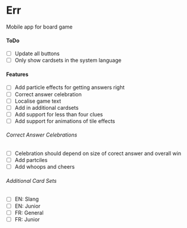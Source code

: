 # Err
Mobile app for board game

#### ToDo
- [ ] Update all buttons
- [ ] Only show cardsets in the system language

#### Features
- [ ] Add particle effects for getting answers right
- [ ] Correct answer celebration
- [ ] Localise game text
- [ ] Add in additional cardsets
- [ ] Add support for less than four clues
- [ ] Add support for animations of tile effects

###### Correct Answer Celebrations
- [ ] Celebration should depend on size of corect answer and overall win
- [ ] Add partciles
- [ ] Add whoops and cheers

###### Additional Card Sets
- [ ] EN: Slang
- [ ] EN: Junior
- [ ] FR: General
- [ ] FR: Junior
